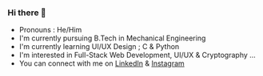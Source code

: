 ### Hi there 👋

<!--
**siddhantgokhale/siddhantgokhale** is a ✨ _special_ ✨ repository because its `README.md` (this file) appears on your GitHub profile.

Here are some ideas to get you started:

- 🔭 I’m currently working on ...
- 🌱 I’m currently learning ...
- 👯 I’m looking to collaborate on ...
- 🤔 I’m looking for help with ...
- 💬 Ask me about ...
- 📫 How to reach me: ...
- 😄 Pronouns: ...
- ⚡ Fun fact: ...
-->
- Pronouns : He/Him
- I'm currently pursuing B.Tech in Mechanical Engineering
- I'm currently learning UI/UX Design ; C & Python
- I'm interested in Full-Stack Web Development, UI/UX & Cryptography ...
- You can connect with me on [LinkedIn]( www.linkedin.com/in/siddhant-gokhale-9a7668251) & [Instagram](https://www.instagram.com/siddhant_gokhale)
